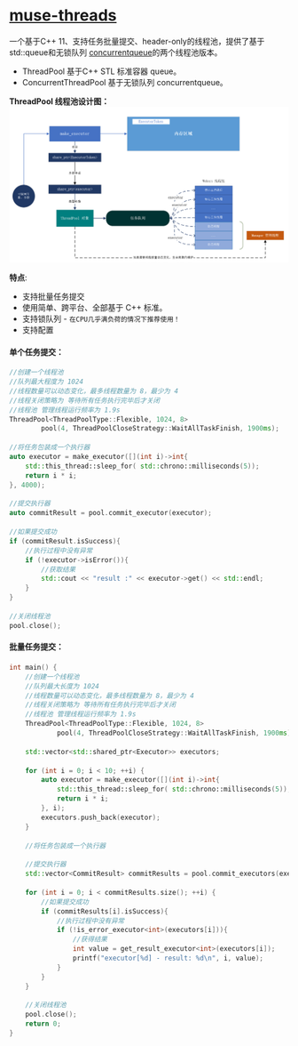 # [muse-threads](#)
一个基于C++ 11、支持任务批量提交、header-only的线程池，提供了基于std::queue和无锁队列 [concurrentqueue](https://github.com/cameron314/concurrentqueue)的两个线程池版本。
* ThreadPool 基于C++ STL 标准容器 queue。
* ConcurrentThreadPool 基于无锁队列 concurrentqueue。

**ThreadPool 线程池设计图：**  
<img src="./docs/assets/jiagou.png" width="800px" />

**特点**:
* 支持批量任务提交
* 使用简单、跨平台、全部基于 C++ 标准。
* 支持锁队列 - `在CPU几乎满负荷的情况下推荐使用！`
* 支持配置

#### 单个任务提交：
```cpp
//创建一个线程池
//队列最大程度为 1024
//线程数量可以动态变化，最多线程数量为 8，最少为 4
//线程关闭策略为 等待所有任务执行完毕后才关闭
//线程池 管理线程运行频率为 1.9s
ThreadPool<ThreadPoolType::Flexible, 1024, 8> 
        pool(4, ThreadPoolCloseStrategy::WaitAllTaskFinish, 1900ms);

//将任务包装成一个执行器
auto executor = make_executor([](int i)->int{
    std::this_thread::sleep_for( std::chrono::milliseconds(5));
    return i * i;
}, 4000);

//提交执行器
auto commitResult = pool.commit_executor(executor);

//如果提交成功
if (commitResult.isSuccess){
    //执行过程中没有异常
    if (!executor->isError()){
        //获取结果
        std::cout << "result :" << executor->get() << std::endl;
    }
}

//关闭线程池
pool.close();
```

#### 批量任务提交：

```cpp
int main() {
    //创建一个线程池
    //队列最大长度为 1024
    //线程数量可以动态变化，最多线程数量为 8，最少为 4
    //线程关闭策略为 等待所有任务执行完毕后才关闭
    //线程池 管理线程运行频率为 1.9s
    ThreadPool<ThreadPoolType::Flexible, 1024, 8> 
            pool(4, ThreadPoolCloseStrategy::WaitAllTaskFinish, 1900ms);

    std::vector<std::shared_ptr<Executor>> executors;

    for (int i = 0; i < 10; ++i) {
        auto executor = make_executor([](int i)->int{
            std::this_thread::sleep_for( std::chrono::milliseconds(5));
            return i * i;
        }, i);
        executors.push_back(executor);
    }

    //将任务包装成一个执行器

    //提交执行器
    std::vector<CommitResult> commitResults = pool.commit_executors(executors);

    for (int i = 0; i < commitResults.size(); ++i) {
        //如果提交成功
        if (commitResults[i].isSuccess){
            //执行过程中没有异常
            if (!is_error_executor<int>(executors[i])){
                //获得结果
                int value = get_result_executor<int>(executors[i]);
                printf("executor[%d] - result: %d\n", i, value);
            }
        }
    }

    //关闭线程池
    pool.close();
    return 0;
}
```
